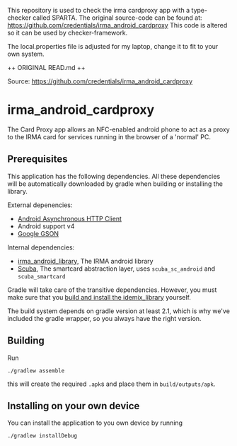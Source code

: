 
This repository is used to check the irma cardproxy app with a type-checker called SPARTA.
The original source-code can be found at: https://github.com/credentials/irma_android_cardproxy
This code is altered so it can be used by checker-framework.

The local.properties file is adjusted for my laptop, change it to fit to your own system.

++ ORIGINAL READ.md ++

Source: https://github.com/credentials/irma_android_cardproxy

# irma_android_cardproxy


The Card Proxy app allows an NFC-enabled android phone to act as a proxy to the IRMA card for services running in the browser of a 'normal' PC.

## Prerequisites

This application has the following dependencies.  All these dependencies will be automatically downloaded by gradle when building or installing the library.

External depenencies:

 * [Android Asynchronous HTTP Client](http://loopj.com/android-async-http/)
 * Android support v4
 * [Google GSON](https://code.google.com/p/google-gson/)

Internal dependencies:

 * [irma_android_library](https://github.com/credentials/irma_android_library/), The IRMA android library
 * [Scuba](https://github.com/credentials/scuba), The smartcard abstraction layer, uses `scuba_sc_android` and `scuba_smartcard`

Gradle will take care of the transitive dependencies. However, you must make sure that you [build and install the idemix_library](https://github.com/credentials/idemix_library/) yourself.

The build system depends on gradle version at least 2.1, which is why we've included the gradle wrapper, so you always have the right version.

## Building

Run

    ./gradlew assemble

this will create the required `.apk`s and place them in `build/outputs/apk`.

## Installing on your own device

You can install the application to you own device by running

    ./gradlew installDebug
